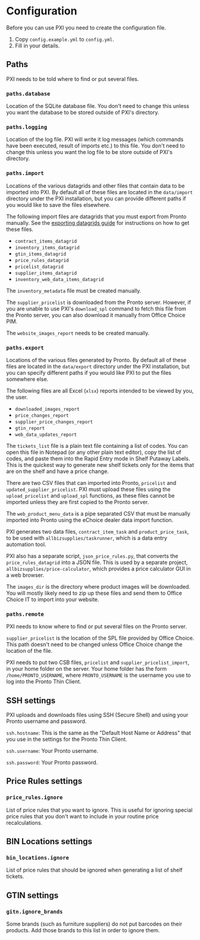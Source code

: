 # Configuration

Before you can use PXI you need to create the configuration file.

1. Copy `config.example.yml` to `config.yml`.
2. Fill in your details.

## Paths

PXI needs to be told where to find or put several files.

### `paths.database`

Location of the SQLite database file. You don't need to change this unless you want the database to be stored outside of PXI's directory.

### `paths.logging`

Location of the log file. PXI will write it log messages (which commands have been executed, result of imports etc.) to this file. You don't need to change this unless you want the log file to be store outside of PXI's directory.

### `paths.import`

Locations of the various datagrids and other files that contain data to be imported into PXI. By default all of these files are located in the `data/import` directory under the PXI installation, but you can provide different paths if you would like to save the files elsewhere.

The following import files are datagrids that you must export from Pronto manually. See the [exporting datagrids guide](datagrid_export_guide.md) for instructions on how to get these files.

- `contract_items_datagrid`
- `inventory_items_datagrid`
- `gtin_items_datagrid`
- `price_rules_datagrid`
- `pricelist_datagrid`
- `supplier_items_datagrid`
- `inventory_web_data_items_datagrid`

The `inventory_metadata` file must be created manually.

The `supplier_pricelist` is downloaded from the Pronto server. However, if you are unable to use PXI's `download_spl` command to fetch this file from the Pronto server, you can also download it manually from Office Choice PIM.

The `website_images_report` needs to be created manually.

### `paths.export`

Locations of the various files generated by Pronto. By default all of these files are located in the `data/export` directory under the PXI installation, but you can specify different paths if you would like PXI to put the files somewhere else.

The following files are all Excel (`xlsx`) reports intended to be viewed by you, the user.

- `downloaded_images_report`
- `price_changes_report`
- `supplier_price_changes_report`
- `gtin_report`
- `web_data_updates_report`

The `tickets_list` file is a plain text file containing a list of codes. You can open this file in Notepad (or any other plain text editor), copy the list of codes, and paste them into the Rapid Entry mode in Shelf Putaway Labels. This is the quickest way to generate new shelf tickets only for the items that are on the shelf and have a price change.

There are two CSV files that can imported into Pronto, `pricelist` and `updated_supplier_pricelist`. PXI must upload these files using the `upload_pricelist` and `upload_spl` functions, as these files cannot be imported unless they are first copied to the Pronto server.

The `web_product_menu_data` is a pipe separated CSV that must be manually imported into Pronto using the eChoice dealer data import function.

PXI generates two data files, `contract_item_task` and `product_price_task`, to be used with `allbizsupplies/taskrunner`, which is a data entry automation tool.

PXI also has a separate script, `json_price_rules.py`, that converts the `price_rules_datagrid` into a JSON file. This is used by a separate project, `allbizsupplies/price-calculator`, which provides a price calculator GUI in a web browser.

The `images_dir` is the directory where product images will be downloaded. You will mostly likely need to zip up these files and send them to Office Choice IT to import into your website.

### `paths.remote`

PXI needs to know where to find or put several files on the Pronto server.

`supplier_pricelist` is the location of the SPL file provided by Office Choice. This path doesn't need to be changed unless Office Choice change the location of the file.

PXI needs to put two CSB files, `pricelist` and `supplier_pricelist_import`, in your home folder on the server. Your home folder has the form `/home/PRONTO_USERNAME`, where `PRONTO_USERNAME` is the username you use to log into the Pronto Thin Client.

## SSH settings

PXI uploads and downloads files using SSH (Secure Shell) and using your Pronto username and password.

`ssh.hostname`: This is the same as the "Default Host Name or Address" that you use in the settings for the Pronto Thin Client.

`ssh.username`: Your Pronto username.

`ssh.password`: Your Pronto password.

## Price Rules settings

### `price_rules.ignore`

List of price rules that you want to ignore. This is useful for ignoring special price rules that you don't want to include in your routine price recalculations.

## BIN Locations settings

### `bin_locations.ignore`

List of price rules that should be ignored when generating a list of shelf tickets.

## GTIN settings

### `gitn.ignore_brands`

Some brands (such as furniture suppliers) do not put barcodes on their products. Add those brands to this list in order to ignore them.

